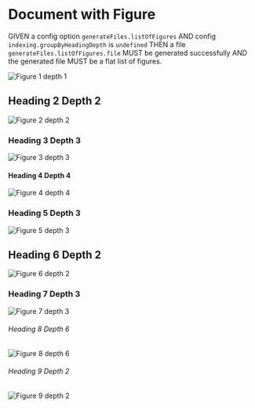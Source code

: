 # Document with Figure

GIVEN a config option `generateFiles.listOfFigures`
AND config `indexing.groupByHeadingDepth` is `undefined`
THEN a file `generateFiles.listOfFigures.file` MUST be generated successfully
AND the generated file MUST be a flat list of figures.

![Figure 1 depth 1](./figure1.png)

## Heading 2 Depth 2

![Figure 2 depth 2](./figure2.png)

### Heading 3 Depth 3

![Figure 3 depth 3](./figure3.png)

#### Heading 4 Depth 4

![Figure 4 depth 4](./figure4.png)

### Heading 5 Depth 3

![Figure 5 depth 3](./figure5.png)

## Heading 6 Depth 2

![Figure 6 depth 2](./figure6.png)

### Heading 7 Depth 3

![Figure 7 depth 3](./figure7.png)

###### Heading 8 Depth 6

![Figure 8 depth 6](./figure8.png)

###### Heading 9 Depth 2

![Figure 9 depth 2](./figure9.png)

